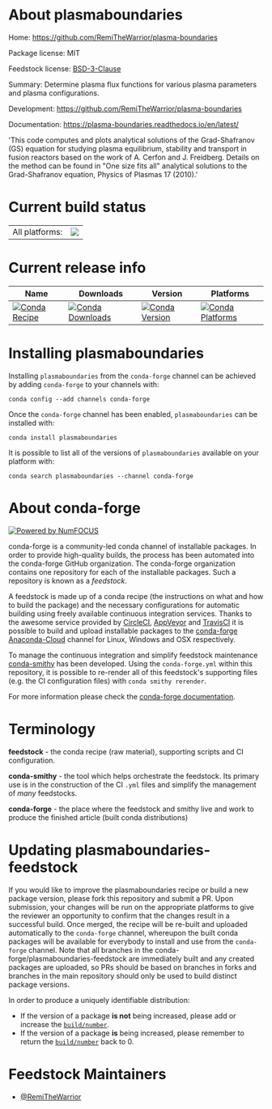 About plasmaboundaries
======================

Home: https://github.com/RemiTheWarrior/plasma-boundaries

Package license: MIT

Feedstock license: [BSD-3-Clause](https://github.com/conda-forge/plasmaboundaries-feedstock/blob/master/LICENSE.txt)

Summary: Determine plasma flux functions for various plasma parameters and plasma configurations.

Development: https://github.com/RemiTheWarrior/plasma-boundaries

Documentation: https://plasma-boundaries.readthedocs.io/en/latest/

'This code computes and plots analytical solutions of the Grad-Shafranov (GS) equation for studying plasma equilibrium,
stability and transport in fusion reactors based on the work of A. Cerfon and J. Freidberg. Details on the method can be
found in "One size fits all" analytical solutions to the Grad-Shafranov equation, Physics of Plasmas 17 (2010).'


Current build status
====================


<table><tr><td>All platforms:</td>
    <td>
      <a href="https://dev.azure.com/conda-forge/feedstock-builds/_build/latest?definitionId=10730&branchName=master">
        <img src="https://dev.azure.com/conda-forge/feedstock-builds/_apis/build/status/plasmaboundaries-feedstock?branchName=master">
      </a>
    </td>
  </tr>
</table>

Current release info
====================

| Name | Downloads | Version | Platforms |
| --- | --- | --- | --- |
| [![Conda Recipe](https://img.shields.io/badge/recipe-plasmaboundaries-green.svg)](https://anaconda.org/conda-forge/plasmaboundaries) | [![Conda Downloads](https://img.shields.io/conda/dn/conda-forge/plasmaboundaries.svg)](https://anaconda.org/conda-forge/plasmaboundaries) | [![Conda Version](https://img.shields.io/conda/vn/conda-forge/plasmaboundaries.svg)](https://anaconda.org/conda-forge/plasmaboundaries) | [![Conda Platforms](https://img.shields.io/conda/pn/conda-forge/plasmaboundaries.svg)](https://anaconda.org/conda-forge/plasmaboundaries) |

Installing plasmaboundaries
===========================

Installing `plasmaboundaries` from the `conda-forge` channel can be achieved by adding `conda-forge` to your channels with:

```
conda config --add channels conda-forge
```

Once the `conda-forge` channel has been enabled, `plasmaboundaries` can be installed with:

```
conda install plasmaboundaries
```

It is possible to list all of the versions of `plasmaboundaries` available on your platform with:

```
conda search plasmaboundaries --channel conda-forge
```


About conda-forge
=================

[![Powered by NumFOCUS](https://img.shields.io/badge/powered%20by-NumFOCUS-orange.svg?style=flat&colorA=E1523D&colorB=007D8A)](http://numfocus.org)

conda-forge is a community-led conda channel of installable packages.
In order to provide high-quality builds, the process has been automated into the
conda-forge GitHub organization. The conda-forge organization contains one repository
for each of the installable packages. Such a repository is known as a *feedstock*.

A feedstock is made up of a conda recipe (the instructions on what and how to build
the package) and the necessary configurations for automatic building using freely
available continuous integration services. Thanks to the awesome service provided by
[CircleCI](https://circleci.com/), [AppVeyor](https://www.appveyor.com/)
and [TravisCI](https://travis-ci.com/) it is possible to build and upload installable
packages to the [conda-forge](https://anaconda.org/conda-forge)
[Anaconda-Cloud](https://anaconda.org/) channel for Linux, Windows and OSX respectively.

To manage the continuous integration and simplify feedstock maintenance
[conda-smithy](https://github.com/conda-forge/conda-smithy) has been developed.
Using the ``conda-forge.yml`` within this repository, it is possible to re-render all of
this feedstock's supporting files (e.g. the CI configuration files) with ``conda smithy rerender``.

For more information please check the [conda-forge documentation](https://conda-forge.org/docs/).

Terminology
===========

**feedstock** - the conda recipe (raw material), supporting scripts and CI configuration.

**conda-smithy** - the tool which helps orchestrate the feedstock.
                   Its primary use is in the construction of the CI ``.yml`` files
                   and simplify the management of *many* feedstocks.

**conda-forge** - the place where the feedstock and smithy live and work to
                  produce the finished article (built conda distributions)


Updating plasmaboundaries-feedstock
===================================

If you would like to improve the plasmaboundaries recipe or build a new
package version, please fork this repository and submit a PR. Upon submission,
your changes will be run on the appropriate platforms to give the reviewer an
opportunity to confirm that the changes result in a successful build. Once
merged, the recipe will be re-built and uploaded automatically to the
`conda-forge` channel, whereupon the built conda packages will be available for
everybody to install and use from the `conda-forge` channel.
Note that all branches in the conda-forge/plasmaboundaries-feedstock are
immediately built and any created packages are uploaded, so PRs should be based
on branches in forks and branches in the main repository should only be used to
build distinct package versions.

In order to produce a uniquely identifiable distribution:
 * If the version of a package **is not** being increased, please add or increase
   the [``build/number``](https://conda.io/docs/user-guide/tasks/build-packages/define-metadata.html#build-number-and-string).
 * If the version of a package **is** being increased, please remember to return
   the [``build/number``](https://conda.io/docs/user-guide/tasks/build-packages/define-metadata.html#build-number-and-string)
   back to 0.

Feedstock Maintainers
=====================

* [@RemiTheWarrior](https://github.com/RemiTheWarrior/)

